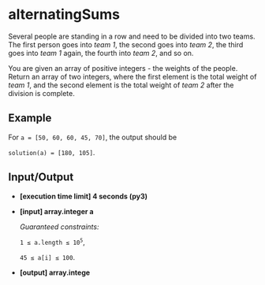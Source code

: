 # alternatingSums

Several people are standing in a row and need to be divided into two teams. The first person goes into *team 1*, the second goes into *team 2*, the third goes into *team 1* again, the fourth into *team 2*, and so on.

You are given an array of positive integers - the weights of the people. Return an array of two integers, where the first element is the total weight of *team 1*, and the second element is the total weight of *team 2* after the division is complete.

## Example

For `a = [50, 60, 60, 45, 70]`, the output should be

`solution(a) = [180, 105]`.

## Input/Output

- **[execution time limit] 4 seconds (py3)**

- **[input] array.integer a**

	*Guaranteed constraints:*

	<code>1 ≤ a.length ≤ 10<sup>5</sup></code>,

	`45 ≤ a[i] ≤ 100`.

- **[output] array.intege**

